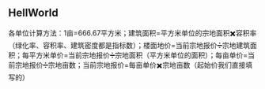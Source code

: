 ﻿## HellWorld
各单位计算方法：1亩=666.67平方米；建筑面积=平方米单位的宗地面积✖️容积率（绿化率、容积率、建筑密度都是指标数）；楼面地价=当前宗地报价➗宗地建筑面积；每平方米单价=当前宗地报价➗宗地面积（平方米单位的面积）；每亩单价=当前宗地报价➗宗地亩数；当前宗地报价=每亩单价✖️宗地亩数（起始价我们直接填写的）